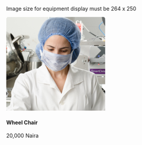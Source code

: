 Image size for equipment display must  be 264 x 250


  <div class="">
                <div class="tab-content" id="myTabContent">
                      <div class="col-md-4">
             <div class="card mb-4 shadow-sm">
              <img src="img/experts/7.png" alt="">
               <div class="card-body">
              <h4>Wheel Chair</h4>
              <p>20,000 Naira</p>
               <div class="d-flex justify-content-between align-items-center">
              </div>
               </div>
               </div>
            </div>

